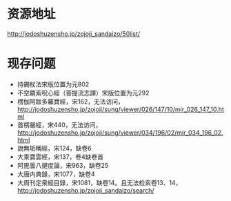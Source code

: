 # 资源地址
http://jodoshuzensho.jp/zojoji_sandaizo/50list/
# 现存问题
- 持錫杖法宋版位置为元802
- 不空羂索呪心經（菩提流志譯）宋版位置为元292
- 楞伽阿跋多羅寶經，宋162，无法访问，http://jodoshuzensho.jp/zojoji/sung/viewer/026/147/10/mir_026_147_10.html
- 首楞嚴經，宋440，无法访问，http://jodoshuzensho.jp/zojoji/sung/viewer/034/196/02/mir_034_196_02.html
- 說無垢稱經，宋124，缺卷6
- 大乘寶雲經，宋137，卷4缺卷首
- 阿毘曇八揵度論，宋963，缺卷25
- 大唐内典錄，宋1077，缺卷4
- 大周刊定衆經目錄，宋1081，缺卷14。且无法检索卷13、14，http://jodoshuzensho.jp/zojoji_sandaizo/search/
